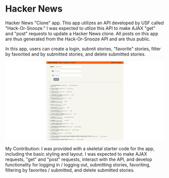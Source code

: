 # Hacker News
Hacker News "Clone" app. This app utilizes an API developed by USF called "Hack-Or-Snooze." I was expected to utlize this API to make AJAX "get" and "post" requests to update a Hacker News clone. All posts on this app are thus generated from the Hack-Or-Snooze API and are thus public.

In this app, users can create a login, submit stories, "favorite" stories, filter by favorited and by submitted stories, and delete submitted stories.

<p align="center">
     <img src="app.png" alt="App">
</p>

My Contribution:
I was provided with a skeletal starter code for the app, including the basic styling and layout. I was expected to make AJAX requests, "get" and "post" requests, interact with the API, and develop functionality for logging in / logging out, submitting stories, favoriting, filtering by favorites / submitted, and delete submitted stories.
